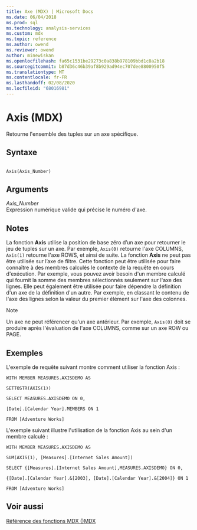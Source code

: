```yaml
---
title: Axe (MDX) | Microsoft Docs
ms.date: 06/04/2018
ms.prod: sql
ms.technology: analysis-services
ms.custom: mdx
ms.topic: reference
ms.author: owend
ms.reviewer: owend
author: minewiskan
ms.openlocfilehash: fa65c1531be29273c0a838b978109bbd1c8a2b18
ms.sourcegitcommit: b87d36c46b39af8b929ad94ec707dee8800950f5
ms.translationtype: MT
ms.contentlocale: fr-FR
ms.lasthandoff: 02/08/2020
ms.locfileid: "68016981"
---
```

# <a name="axis-mdx"></a>Axis (MDX)


  Retourne l'ensemble des tuples sur un axe spécifique.  
  
## <a name="syntax"></a>Syntaxe  
  
```  
  
Axis(Axis_Number)  
```  
  
## <a name="arguments"></a>Arguments  
 *Axis_Number*  
 Expression numérique valide qui précise le numéro d'axe.  
  
## <a name="remarks"></a>Notes  
 La fonction **Axis** utilise la position de base zéro d’un axe pour retourner le jeu de tuples sur un axe. Par exemple, `Axis(0)` retourne l'axe COLUMNS, `Axis(1)` retourne l'axe ROWS, et ainsi de suite. La fonction **Axis** ne peut pas être utilisée sur l’axe de filtre. Cette fonction peut être utilisée pour faire connaître à des membres calculés le contexte de la requête en cours d'exécution. Par exemple, vous pouvez avoir besoin d'un membre calculé qui fournit la somme des membres sélectionnés seulement sur l'axe des lignes. Elle peut également être utilisée pour faire dépendre la définition d'un axe de la définition d'un autre. Par exemple, en classant le contenu de l'axe des lignes selon la valeur du premier élément sur l'axe des colonnes.  
  
> [!NOTE]  
>  Un axe ne peut référencer qu'un axe antérieur. Par exemple, `Axis(0)` doit se produire après l'évaluation de l'axe COLUMNS, comme sur un axe ROW ou PAGE.  
  
## <a name="examples"></a>Exemples  
 L'exemple de requête suivant montre comment utiliser la fonction Axis :  
  
 `WITH MEMBER MEASURES.AXISDEMO AS`  
  
 `SETTOSTR(AXIS(1))`  
  
 `SELECT MEASURES.AXISDEMO ON 0,`  
  
 `[Date].[Calendar Year].MEMBERS ON 1`  
  
 `FROM [Adventure Works]`  
  
 L'exemple suivant illustre l'utilisation de la fonction Axis au sein d'un membre calculé :  
  
 `WITH MEMBER MEASURES.AXISDEMO AS`  
  
 `SUM(AXIS(1), [Measures].[Internet Sales Amount])`  
  
 `SELECT {[Measures].[Internet Sales Amount],MEASURES.AXISDEMO} ON 0,`  
  
 `{[Date].[Calendar Year].&[2003], [Date].[Calendar Year].&[2004]} ON 1`  
  
 `FROM [Adventure Works]`  
  
## <a name="see-also"></a>Voir aussi  
 [Référence des fonctions MDX &#40;&#41;MDX](../mdx/mdx-function-reference-mdx.md)  
  
  
